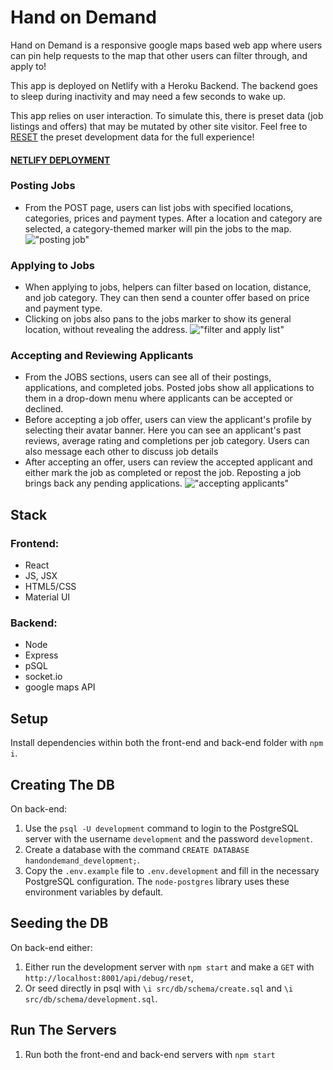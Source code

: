 # Hand on Demand

Hand on Demand is a responsive google maps based web app where users can pin help requests to the map that other users can filter through, and apply to!

This app is deployed on Netlify with a Heroku Backend. The backend goes to sleep during inactivity and may need a few seconds to wake up. 

This app relies on user interaction. To simulate this, there is preset data (job listings and offers) that may be mutated by other site visitor. Feel free to [RESET](https://handondemand-api.herokuapp.com/api/debug/reset) the preset development data for the full experience!

#### [NETLIFY DEPLOYMENT](https://hand-on-demand.netlify.app/)

### Posting Jobs
- From the POST page, users can list jobs with specified locations, categories, prices and payment types. After a location and category are selected, a category-themed marker will pin the jobs to the map.
!["posting job"](https://github.com/AdamTranquilla/hand-on-demand/blob/master/front-end/public/post-new-job.gif?raw=true)

### Applying to Jobs
- When applying to jobs, helpers can filter based on location, distance, and job category. They can then send a counter offer based on price and payment type. 
- Clicking on jobs also pans to the jobs marker to show its general location, without revealing the address.
!["filter and apply list"](https://github.com/AdamTranquilla/hand-on-demand/blob/master/front-end/public/apply.gif?raw=true)

### Accepting and Reviewing Applicants 
- From the JOBS sections, users can see all of their postings, applications, and completed jobs. Posted jobs show all applications to them in a drop-down menu where applicants can be accepted or declined.
- Before accepting a job offer, users can view the applicant's profile by selecting their avatar banner. Here you can see an applicant's past reviews, average rating and completions per job category. Users can also message each other to discuss job details
- After accepting an offer, users can review the accepted applicant and either mark the job as completed or repost the job. Reposting a job brings back any pending applications.
!["accepting applicants"](https://github.com/AdamTranquilla/hand-on-demand/blob/master/front-end/public/offer.gif?raw=true)

## Stack

### Frontend:

- React
- JS, JSX
- HTML5/CSS
- Material UI

### Backend:

- Node
- Express 
- pSQL
- socket.io
- google maps API

## Setup

Install dependencies within both the front-end and back-end folder with `npm i`.

## Creating The DB

On back-end:

1. Use the `psql -U development` command to login to the PostgreSQL server with the username `development` and the password `development`.
2. Create a database with the command `CREATE DATABASE handondemand_development;`.
3. Copy the `.env.example` file to `.env.development` and fill in the necessary PostgreSQL configuration. The `node-postgres` library uses these environment variables by default.

## Seeding the DB

On back-end either:
1. Either run the development server with `npm start` and make a `GET` with `http://localhost:8001/api/debug/reset`, 
2. Or seed directly in psql with `\i src/db/schema/create.sql` and `\i src/db/schema/development.sql`.

## Run The Servers

1. Run both the front-end and back-end servers with `npm start`
